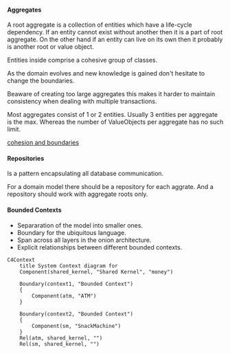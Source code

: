 #### Aggregates

A root aggregate is a collection of entities which have a life-cycle dependency. If an entity cannot exist without another then it is a part of root aggregate. On the other hand if an entity can live on its own then it probably is another root or value object.

Entities inside comprise a cohesive group of classes.

As the domain evolves and new knowledge is gained don't hesitate to change the boundaries.

Beaware of creating too large aggregates this makes it harder to maintain consistency when dealing with multiple transactions.

Most aggregates consist of 1 or 2 entities. Usually 3 entities per aggregate is the max. Whereas the number of ValueObjects per aggregate has no such limit.

[cohesion and boundaries](http://bit.ly/1lisDBQ)

#### Repositories

Is a pattern encapsulating all database communication.

For a domain model there should be a repository for each aggrate. And a repository should work with aggregate roots only.

#### Bounded Contexts

* Separaration of the model into smaller ones.
* Boundary for the ubiquitous language.
* Span across all layers in the onion architecture.
* Explicit relationships between different bounded contexts.

```mermaid
C4Context
    title System Context diagram for 
    Component(shared_kernel, "Shared Kernel", "money")
    
    Boundary(context1, "Bounded Context")
    {
        Component(atm, "ATM")
    }

    Boundary(context2, "Bounded Context")
    {
        Component(sm, "SnackMachine")
    }
    Rel(atm, shared_kernel, "")
    Rel(sm, shared_kernel, "")
```